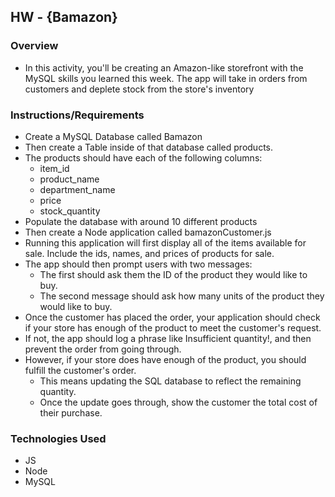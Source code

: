## HW - {Bamazon}

### Overview
 - In this activity, you'll be creating an Amazon-like storefront with the MySQL skills you learned this week. The app will take in orders from customers and deplete stock from the store's inventory

### Instructions/Requirements
 - Create a MySQL Database called Bamazon
 - Then create a Table inside of that database called products.
 - The products should have each of the following columns:
     + item_id
     + product_name
     + department_name
     + price
     + stock_quantity
 - Populate the database with around 10 different products
 - Then create a Node application called bamazonCustomer.js
 - Running this application will first display all of the items available for sale. Include the ids, names, and prices of products for sale.
 - The app should then prompt users with two messages:
     + The first should ask them the ID of the product they would like to buy.
     + The second message should ask how many units of the product they would like to buy.
 - Once the customer has placed the order, your application should check if your store has enough of the product to meet the customer's request.
 - If not, the app should log a phrase like Insufficient quantity!, and then prevent the order from going through.
 - However, if your store does have enough of the product, you should fulfill the customer's order.
     + This means updating the SQL database to reflect the remaining quantity.
     + Once the update goes through, show the customer the total cost of their purchase.
      
### Technologies Used
 - JS
 - Node
 - MySQL

